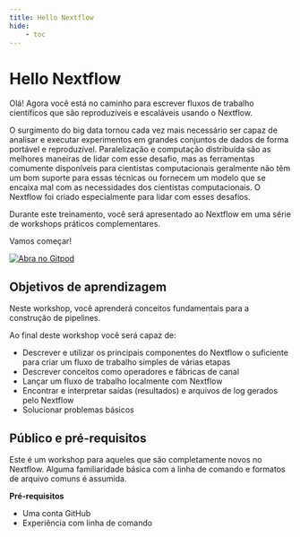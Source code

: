 ```yaml
---
title: Hello Nextflow
hide:
    - toc
---
```


# Hello Nextflow

Olá! Agora você está no caminho para escrever fluxos de trabalho científicos que são reproduzíveis e escaláveis ​​usando o Nextflow.

O surgimento do big data tornou cada vez mais necessário ser capaz de analisar e executar experimentos em grandes conjuntos de dados de forma portável e reproduzível. Paralelização e computação distribuída são as melhores maneiras de lidar com esse desafio, mas as ferramentas comumente disponíveis para cientistas computacionais geralmente não têm um bom suporte para essas técnicas ou fornecem um modelo que se encaixa mal com as necessidades dos cientistas computacionais. O Nextflow foi criado especialmente para lidar com esses desafios.

Durante este treinamento, você será apresentado ao Nextflow em uma série de workshops práticos complementares.

Vamos começar!

[![Abra no Gitpod](https://img.shields.io/badge/Gitpod-%20Open%20in%20Gitpod-908a85?logo=gitpod)](https://gitpod.io/#https://github.com/nextflow-io/training)

## Objetivos de aprendizagem

Neste workshop, você aprenderá conceitos fundamentais para a construção de pipelines.

Ao final deste workshop você será capaz de:

- Descrever e utilizar os principais componentes do Nextflow o suficiente para criar um fluxo de trabalho simples de várias etapas
- Descrever conceitos como operadores e fábricas de canal
- Lançar um fluxo de trabalho localmente com Nextflow
- Encontrar e interpretar saídas (resultados) e arquivos de log gerados pelo Nextflow
- Solucionar problemas básicos

## Público e pré-requisitos

Este é um workshop para aqueles que são completamente novos no Nextflow. Alguma familiaridade básica com a linha de comando e formatos de arquivo comuns é assumida.

**Pré-requisitos**

- Uma conta GitHub
- Experiência com linha de comando
